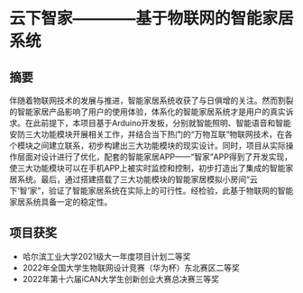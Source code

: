 # 云下智家————基于物联网的智能家居系统
## 摘要
伴随着物联网技术的发展与推进，智能家居系统收获了与日俱增的关注。然而割裂的智能家居产品影响了用户的使用体验，体系化的智能家居系统才是用户的真实诉求。在此前提下，本项目基于Arduino开发板，分别就智能照明、智能语音和智能安防三大功能模块开展相关工作，并结合当下热门的“万物互联”物联网技术，在各个模块之间建立联系，初步构建出三大功能模块的现实设计。同时，项目从实际操作层面对设计进行了优化，配套的智能家居APP——“智家”APP得到了开发实现，使三大功能模块可以在手机APP上被实时监控和控制，初步打造出了集成的智能家居系统。最后，通过搭建搭载了三大功能模块的智能家居模拟小房间“云下‘智’家”，验证了智能家居系统在实际上的可行性。经检验，此基于物联网的智能家居系统具备一定的稳定性。
## 项目获奖
* 哈尔滨工业大学2021级大一年度项目计划二等奖
* 2022年全国大学生物联网设计竞赛（华为杯）东北赛区二等奖
* 2022年第十六届iCAN大学生创新创业大赛总决赛三等奖
